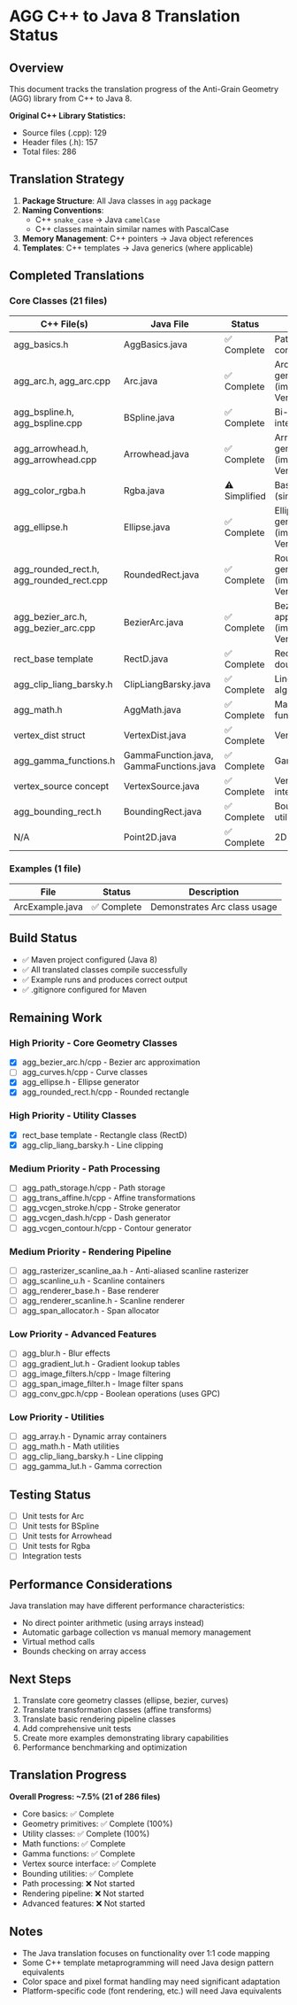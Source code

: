 # AGG C++ to Java 8 Translation Status

## Overview

This document tracks the translation progress of the Anti-Grain Geometry (AGG) library from C++ to Java 8.

**Original C++ Library Statistics:**
- Source files (.cpp): 129
- Header files (.h): 157
- Total files: 286

## Translation Strategy

1. **Package Structure**: All Java classes in `agg` package
2. **Naming Conventions**:
   - C++ `snake_case` → Java `camelCase`
   - C++ classes maintain similar names with PascalCase
3. **Memory Management**: C++ pointers → Java object references
4. **Templates**: C++ templates → Java generics (where applicable)

## Completed Translations

### Core Classes (21 files)

| C++ File(s) | Java File | Status | Notes |
|------------|-----------|--------|-------|
| agg_basics.h | AggBasics.java | ✅ Complete | Path commands, constants, utilities |
| agg_arc.h, agg_arc.cpp | Arc.java | ✅ Complete | Arc vertex generator (implements VertexSource) |
| agg_bspline.h, agg_bspline.cpp | BSpline.java | ✅ Complete | Bi-cubic spline interpolation |
| agg_arrowhead.h, agg_arrowhead.cpp | Arrowhead.java | ✅ Complete | Arrowhead/arrowtail generator (implements VertexSource) |
| agg_color_rgba.h | Rgba.java | ⚠️ Simplified | Basic RGBA color (simplified) |
| agg_ellipse.h | Ellipse.java | ✅ Complete | Ellipse vertex generator (implements VertexSource) |
| agg_rounded_rect.h, agg_rounded_rect.cpp | RoundedRect.java | ✅ Complete | Rounded rectangle generator (implements VertexSource) |
| agg_bezier_arc.h, agg_bezier_arc.cpp | BezierArc.java | ✅ Complete | Bezier arc approximation (implements VertexSource) |
| rect_base template | RectD.java | ✅ Complete | Rectangle with double precision |
| agg_clip_liang_barsky.h | ClipLiangBarsky.java | ✅ Complete | Line clipping algorithm |
| agg_math.h | AggMath.java | ✅ Complete | Math utility functions |
| vertex_dist struct | VertexDist.java | ✅ Complete | Vertex with distance |
| agg_gamma_functions.h | GammaFunction.java, GammaFunctions.java | ✅ Complete | Gamma correction |
| vertex_source concept | VertexSource.java | ✅ Complete | Vertex source interface |
| agg_bounding_rect.h | BoundingRect.java | ✅ Complete | Bounding rectangle utilities |
| N/A | Point2D.java | ✅ Complete | 2D point utility class |

### Examples (1 file)

| File | Status | Description |
|------|--------|-------------|
| ArcExample.java | ✅ Complete | Demonstrates Arc class usage |

## Build Status

- ✅ Maven project configured (Java 8)
- ✅ All translated classes compile successfully
- ✅ Example runs and produces correct output
- ✅ .gitignore configured for Maven

## Remaining Work

### High Priority - Core Geometry Classes

- [x] agg_bezier_arc.h/cpp - Bezier arc approximation
- [ ] agg_curves.h/cpp - Curve classes
- [x] agg_ellipse.h - Ellipse generator
- [x] agg_rounded_rect.h/cpp - Rounded rectangle

### High Priority - Utility Classes

- [x] rect_base template - Rectangle class (RectD)
- [x] agg_clip_liang_barsky.h - Line clipping

### Medium Priority - Path Processing

- [ ] agg_path_storage.h/cpp - Path storage
- [ ] agg_trans_affine.h/cpp - Affine transformations
- [ ] agg_vcgen_stroke.h/cpp - Stroke generator
- [ ] agg_vcgen_dash.h/cpp - Dash generator
- [ ] agg_vcgen_contour.h/cpp - Contour generator

### Medium Priority - Rendering Pipeline

- [ ] agg_rasterizer_scanline_aa.h - Anti-aliased scanline rasterizer
- [ ] agg_scanline_u.h - Scanline containers
- [ ] agg_renderer_base.h - Base renderer
- [ ] agg_renderer_scanline.h - Scanline renderer
- [ ] agg_span_allocator.h - Span allocator

### Low Priority - Advanced Features

- [ ] agg_blur.h - Blur effects
- [ ] agg_gradient_lut.h - Gradient lookup tables
- [ ] agg_image_filters.h/cpp - Image filtering
- [ ] agg_span_image_filter.h - Image filter spans
- [ ] agg_conv_gpc.h/cpp - Boolean operations (uses GPC)

### Low Priority - Utilities

- [ ] agg_array.h - Dynamic array containers
- [ ] agg_math.h - Math utilities
- [ ] agg_clip_liang_barsky.h - Line clipping
- [ ] agg_gamma_lut.h - Gamma correction

## Testing Status

- [ ] Unit tests for Arc
- [ ] Unit tests for BSpline
- [ ] Unit tests for Arrowhead
- [ ] Unit tests for Rgba
- [ ] Integration tests

## Performance Considerations

Java translation may have different performance characteristics:
- No direct pointer arithmetic (using arrays instead)
- Automatic garbage collection vs manual memory management
- Virtual method calls
- Bounds checking on array access

## Next Steps

1. Translate core geometry classes (ellipse, bezier, curves)
2. Translate transformation classes (affine transforms)
3. Translate basic rendering pipeline classes
4. Add comprehensive unit tests
5. Create more examples demonstrating library capabilities
6. Performance benchmarking and optimization

## Translation Progress

**Overall Progress: ~7.5% (21 of 286 files)**

- Core basics: ✅ Complete
- Geometry primitives: ✅ Complete (100%)
- Utility classes: ✅ Complete (100%)
- Math functions: ✅ Complete
- Gamma functions: ✅ Complete
- Vertex source interface: ✅ Complete
- Bounding utilities: ✅ Complete
- Path processing: ❌ Not started
- Rendering pipeline: ❌ Not started
- Advanced features: ❌ Not started

## Notes

- The Java translation focuses on functionality over 1:1 code mapping
- Some C++ template metaprogramming will need Java design pattern equivalents
- Color space and pixel format handling may need significant adaptation
- Platform-specific code (font rendering, etc.) will need Java equivalents
